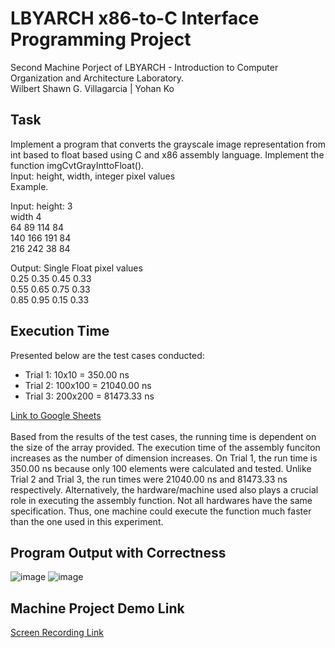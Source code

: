 # LBYARCH x86-to-C Interface Programming Project
Second Machine Porject of LBYARCH - Introduction to Computer Organization and Architecture Laboratory. <br>
Wilbert Shawn G. Villagarcia | Yohan Ko


## Task
Implement a program that converts the grayscale image representation from int based to float based using C and x86 assembly language. Implement the function imgCvtGrayInttoFloat(). <br>
Input: height, width, integer pixel values <br>
Example. <br>

Input:
height: 3 <br>
width 4 <br>
64 89 114 84 <br>
140 166 191 84 <br>
216 242 38 84 <br>

Output: Single Float pixel values <br>
0.25 0.35 0.45 0.33 <br>
0.55 0.65 0.75 0.33 <br>
0.85 0.95 0.15 0.33 <br>

## Execution Time
Presented below are the test cases conducted:
- Trial 1: 10x10 = 350.00 ns
- Trial 2: 100x100 = 21040.00 ns
- Trial 3: 200x200 = 81473.33 ns <br>

[Link to Google Sheets](https://docs.google.com/spreadsheets/d/1s2xqv6Z_rnFvH23ZUPOAHCQCIYrCsRUNOafY2DUJivo/edit?usp=sharing) <br><br>
Based from the results of the test cases, the running time is dependent on the size of the array provided. The execution time of the assembly funciton increases as the number of dimension increases. On Trial 1, the run time is 350.00 ns because only 100 elements were calculated and tested. Unlike Trial 2 and Trial 3, the run times were 21040.00 ns and 81473.33 ns respectively. Alternatively, the hardware/machine used also plays a crucial role in executing the assembly function. Not all hardwares have the same specification. Thus, one machine could execute the function much faster than the one used in this experiment.

## Program Output with Correctness
![image](https://github.com/user-attachments/assets/f8f36938-8227-4ca5-9dad-7958ec95177e)
![image](https://github.com/user-attachments/assets/3cd62985-0364-44fa-bfc4-de64d5327270)

## Machine Project Demo Link
[Screen Recording Link](https://drive.google.com/file/d/1a-MXx7JWJJdzJK2obzg5uZVvAHgkFuTz/view?usp=sharing)
